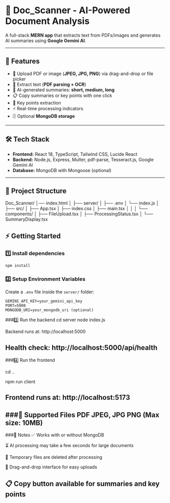# 📄 Doc_Scanner - AI-Powered Document Analysis

A full-stack **MERN app** that extracts text from PDFs/images and generates AI summaries using **Google Gemini AI**.

---

## 🔹 Features
- 📂 Upload PDF or image (**JPEG, JPG, PNG**) via drag-and-drop or file picker  
- 📑 Extract text (**PDF parsing + OCR**)  
- 🤖 AI-generated summaries: **short, medium, long**  
- 📋 Copy summaries or key points with one click  
- 🔑 Key points extraction  
- ⚡ Real-time processing indicators  
- 🗄 Optional **MongoDB storage**  

---

## 🛠 Tech Stack
- **Frontend:** React 18, TypeScript, Tailwind CSS, Lucide React  
- **Backend:** Node.js, Express, Multer, pdf-parse, Tesseract.js, Google Gemini AI  
- **Database:** MongoDB with Mongoose (optional)  

---

## 📁 Project Structure
Doc_Scanner/
│── index.html
│
├── server/
│ ├── .env
│ └── index.js
│
├── src/
│ ├── App.tsx
│ ├── index.css
│ ├── main.tsx
│ │
│ └── components/
│ ├── FileUpload.tsx
│ ├── ProcessingStatus.tsx
│ └── SummaryDisplay.tsx

## ⚡ Getting Started

### 1️⃣ Install dependencies
```bash
npm install
```

### 2️⃣ Setup Environment Variables
Create a `.env` file inside the `server/` folder:

```env
GEMINI_API_KEY=your_gemini_api_key
PORT=5000
MONGODB_URI=your_mongodb_uri (optional)
```
###3️⃣ Run the backend
cd server
node index.js

Backend runs at: http://localhost:5000

Health check: http://localhost:5000/api/health
---

###4️⃣ Run the frontend

cd ..

npm run client


Frontend runs at: http://localhost:5173
---

###📄 Supported Files
PDF
JPEG, JPG
PNG
(Max size: 10MB)
---

###🔧 Notes
✅ Works with or without MongoDB

⏳ AI processing may take a few seconds for large documents

🧹 Temporary files are deleted after processing

🎯 Drag-and-drop interface for easy uploads

📋 Copy button available for summaries and key points
---
